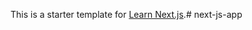 This is a starter template for [Learn Next.js](https://nextjs.org/learn).#   n e x t - j s - a p p  
 